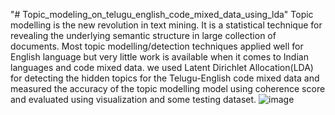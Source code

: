 "# Topic_modeling_on_telugu_english_code_mixed_data_using_lda" 
Topic modelling is the new revolution in text mining. It is a statistical technique for revealing the underlying semantic structure in large collection of documents. Most topic modelling/detection techniques applied well for English language but very little work is available when it comes to Indian languages and code mixed data. we used Latent Dirichlet Allocation(LDA) for detecting the hidden topics for the Telugu-English code mixed data and measured the accuracy of the topic modelling model using coherence score and evaluated using visualization and some testing dataset.
![image](https://user-images.githubusercontent.com/90378419/229354712-73067bd1-59de-4de3-b824-0e1960a1ebf4.png)
